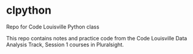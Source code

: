 # clpython
Repo for Code Louisville Python class

This repo contains notes and practice code from the Code Louisville Data Analysis Track, Session 1 courses in Pluralsight.
